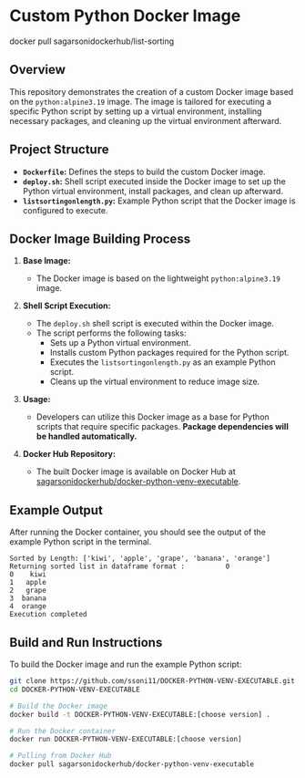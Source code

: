 # Custom Python Docker Image
docker pull sagarsonidockerhub/list-sorting

## Overview

This repository demonstrates the creation of a custom Docker image based on the `python:alpine3.19` image. The image is tailored for executing a specific Python script by setting up a virtual environment, installing necessary packages, and cleaning up the virtual environment afterward.

## Project Structure

- **`Dockerfile`:** Defines the steps to build the custom Docker image.
- **`deploy.sh`:** Shell script executed inside the Docker image to set up the Python virtual environment, install packages, and clean up afterward.
- **`listsortingonlength.py`:** Example Python script that the Docker image is configured to execute.

## Docker Image Building Process

1. **Base Image:**
   - The Docker image is based on the lightweight `python:alpine3.19` image.

2. **Shell Script Execution:**
   - The `deploy.sh` shell script is executed within the Docker image.
   - The script performs the following tasks:
     - Sets up a Python virtual environment.
     - Installs custom Python packages required for the Python script.
     - Executes the `listsortingonlength.py` as an example Python script.
     - Cleans up the virtual environment to reduce image size.

3. **Usage:**
   - Developers can utilize this Docker image as a base for Python scripts that require specific packages. **Package dependencies will be handled automatically.**

4. **Docker Hub Repository:**
   - The built Docker image is available on Docker Hub at [sagarsonidockerhub/docker-python-venv-executable](https://hub.docker.com/r/sagarsonidockerhub/docker-python-venv-executable).

## Example Output
After running the Docker container, you should see the output of the example Python script in the terminal.
```
Sorted by Length: ['kiwi', 'apple', 'grape', 'banana', 'orange']
Returning sorted list in dataframe format :          0
0    kiwi
1   apple
2   grape
3  banana
4  orange
Execution completed
```

## Build and Run Instructions

To build the Docker image and run the example Python script:

```bash
git clone https://github.com/ssoni11/DOCKER-PYTHON-VENV-EXECUTABLE.git
cd DOCKER-PYTHON-VENV-EXECUTABLE

# Build the Docker image
docker build -t DOCKER-PYTHON-VENV-EXECUTABLE:[choose version] .

# Run the Docker container
docker run DOCKER-PYTHON-VENV-EXECUTABLE:[choose version]

# Pulling from Docker Hub
docker pull sagarsonidockerhub/docker-python-venv-executable
